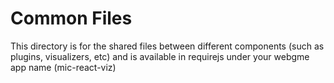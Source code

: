 # Common Files
This directory is for the shared files between different components (such as plugins, visualizers, etc) and is available in requirejs under your webgme app name (mic-react-viz)
